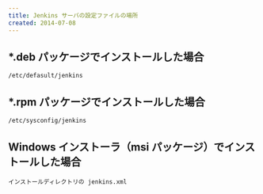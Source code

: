 ```yaml
---
title: Jenkins サーバの設定ファイルの場所
created: 2014-07-08
---
```


*.deb パッケージでインストールした場合
----

```
/etc/defasult/jenkins
```

*.rpm パッケージでインストールした場合
----

```
/etc/sysconfig/jenkins
```


Windows インストーラ（msi パッケージ）でインストールした場合
----

```
インストールディレクトリの jenkins.xml
```

